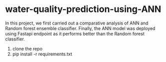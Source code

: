 # water-quality-prediction-using-ANN
In this project, we first carried out a comparative analysis of ANN and Random forest ensemble classifier. Finally, the ANN model was deployed using Fastapi endpoint as it performs better than the Random forest classifier.

1. clone the repo
2. pip install -r requirements.txt

